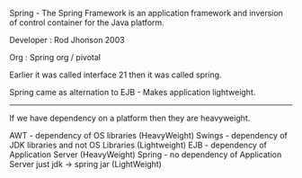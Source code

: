 Spring - The Spring Framework is an application framework and inversion of control container for the Java platform. 


Developer : Rod Jhonson 2003

Org : Spring org / pivotal


Earlier it was called interface 21 then it was called spring.

Spring came as alternation to EJB - Makes application lightweight.

---

If we have dependency on a platform then they are heavyweight.



AWT - dependency of OS libraries (HeavyWeight)
Swings - dependency of JDK libraries and not OS Libraries (Lightweight)
EJB - dependency of Application Server (HeavyWeight)
Spring - no dependency of Application Server just jdk -> spring jar (LightWeight)


















